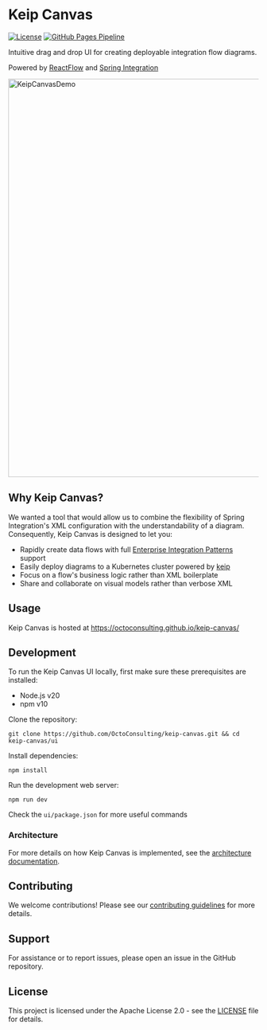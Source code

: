 # Keip Canvas

[![License](https://img.shields.io/badge/License-Apache_2.0-blue.svg)](https://opensource.org/licenses/Apache-2.0)
[![GitHub Pages Pipeline](https://github.com/OctoConsulting/keip-canvas/actions/workflows/deploy-canvas-webapp.yaml/badge.svg)](https://github.com/OctoConsulting/keip-canvas/actions/workflows/deploy-canvas-webapp.yaml)

Intuitive drag and drop UI for creating deployable integration flow diagrams.

Powered by [ReactFlow](https://reactflow.dev/) and [Spring Integration](https://spring.io/projects/spring-integration)


<img src="docs/img/canvas-demo.gif" alt="KeipCanvasDemo" width=800>

## Why Keip Canvas?

We wanted a tool that would allow us to combine the flexibility of Spring Integration's XML configuration with the
understandability of a diagram. Consequently, Keip Canvas is designed to let you:

- Rapidly create data flows with
  full [Enterprise Integration Patterns](https://www.enterpriseintegrationpatterns.com/patterns/messaging/) support
- Easily deploy diagrams to a Kubernetes cluster powered by [keip](https://github.com/OctoConsulting/keip)
- Focus on a flow's business logic rather than XML boilerplate
- Share and collaborate on visual models rather than verbose XML

## Usage

Keip Canvas is hosted at https://octoconsulting.github.io/keip-canvas/

## Development

To run the Keip Canvas UI locally, first make sure these prerequisites are installed:

- Node.js v20
- npm v10

Clone the repository:

```shell
git clone https://github.com/OctoConsulting/keip-canvas.git && cd keip-canvas/ui
```

Install dependencies:

```shell
npm install
```

Run the development web server:

```shell
npm run dev
```

Check the `ui/package.json` for more useful commands

### Architecture

For more details on how Keip Canvas is implemented, see the [architecture documentation](docs/ARCHITECTURE.md).

## Contributing

We welcome contributions! Please see our [contributing guidelines](docs/CONTRIBUTING.md) for more details.

## Support

For assistance or to report issues, please open an issue in the GitHub repository.

## License

This project is licensed under the Apache License 2.0 - see the [LICENSE](LICENSE) file for details.